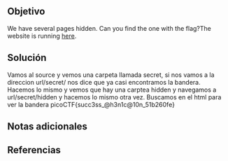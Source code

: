 ## Objetivo
We have several pages hidden. Can you find the one with the flag?The website is running [here](http://saturn.picoctf.net:62050/).
## Solución
Vamos al source y vemos una carpeta llamada secret, si nos vamos a la direccion url/secret/ nos dice que ya casi encontramos la bandera. Hacemos lo mismo y vemos que hay una carptea hidden y navegamos a url/secret/hidden y hacemos lo mismo otra vez.
Buscamos en el html para ver la bandera
picoCTF{succ3ss_@h3n1c@10n_51b260fe}
## Notas adicionales

## Referencias
